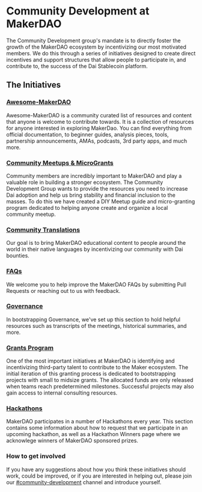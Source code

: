 # Community Development at MakerDAO

The Community Development group's mandate is to directly foster the growth of the MakerDAO ecosystem by incentivizing our most motivated members. We do this through a series of initiatives designed to create direct incentives and support structures that allow people to participate in, and contribute to, the success of the Dai Stablecoin platform.

## The Initiatives

### [Awesome-MakerDAO](https://github.com/makerdao/awesome-makerdao/)

Awesome-MakerDAO is a community curated list of resources and content that anyone is welcome to contribute towards. It is a collection of resources for anyone interested in exploring MakerDao. You can find everything from official documentation, to beginner guides, analysis pieces, tools, partnership announcements, AMAs, podcasts, 3rd party apps, and much more.

### [Community Meetups & MicroGrants](meetups/)

Community members are incredibly important to MakerDAO and play a valuable role in building a stronger ecosystem. The Community Development Group wants to provide the resources you need to increase Dai adoption and help us bring stability and financial inclusion to the masses. To do this we have created a DIY Meetup guide and micro-granting program dedicated to helping anyone create and organize a local community meetup. 

### [Community Translations](translations/)

Our goal is to bring MakerDAO educational content to people around the world in their native languages by incentivizing our community with Dai bounties. 

### [FAQs](faqs/)

We welcome you to help improve the MakerDAO FAQs by submitting Pull Requests or reaching out to us with feedback.

### [Governance](governance/)

In bootstrapping Governance, we've set up this section to hold helpful resources such as transcripts of the meetings, historical summaries, and more. 

### [Grants Program](grants/)

One of the most important initiatives at MakerDAO is identifying and incentivizing third-party talent to contribute to the Maker ecosystem. The initial iteration of this granting process is dedicated to bootstrapping projects with small to midsize grants. The allocated funds are only released when teams reach predetermined milestones. Successful projects may also gain access to internal consulting resources.

### [Hackathons](hackathons/)

MakerDAO participates in a number of Hackathons every year. This section contains some information about how to request that we participate in an upcoming hackathon, as well as a Hackathon Winners page where we acknowlege winners of MakerDAO sponsored prizes. 

### How to get involved

If you have any suggestions about how you think these initiatives should work, could be improved, or if you are interested in helping out, please join our [\#community-development](https://chat.makerdao.com/channel/community-development) channel and introduce yourself.


